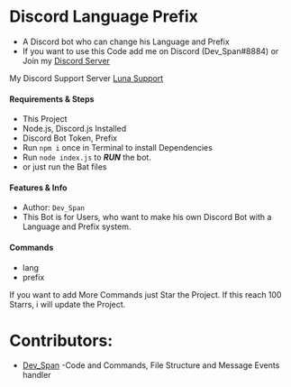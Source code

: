 # Discord Language Prefix
* A Discord bot who can change his Language and Prefix
* If you want to use this Code add me on Discord (Dev_Span#8884) or Join my [Discord Server](https://discord.gg/deVpa7xyP3)

My Discord Support Server [Luna Support](https://discord.gg/deVpa7xyP3)

#### Requirements & Steps
* This Project
* Node.js, Discord.js Installed
* Discord Bot Token, Prefix
* Run `npm i` once in Terminal to install Dependencies
* Run `node index.js` to ***RUN*** the bot.
* or just run the Bat files

#### Features & Info
* Author: `Dev_Span`
* This Bot is for Users, who want to make his own Discord Bot with a Language and Prefix system.

#### Commands 
* lang
* prefix

If you want to add More Commands just Star the Project.
If this reach 100 Starrs, i will update the Project. 

# Contributors:
 * [Dev_Span](https://github.com/Dev-Span) -Code and Commands, File Structure and Message Events handler
